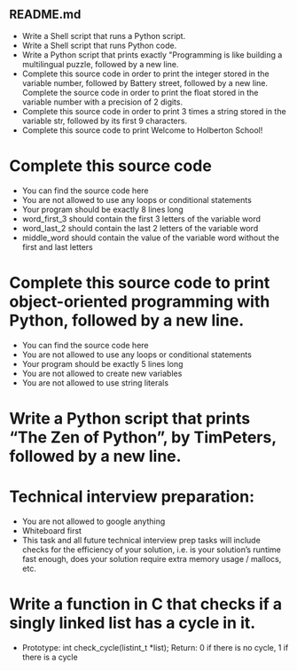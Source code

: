 ## README.md
* Write a Shell script that runs a Python script.
* Write a Shell script that runs Python code.
* Write a Python script that prints exactly "Programming is like building a multilingual puzzle, followed by a new line.
* Complete this source code in order to print the integer stored in the variable number, followed by Battery street, followed by a new line.
Complete the source code in order to print the float stored in the variable number with a precision of 2 digits.
* Complete this source code in order to print 3 times a string stored in the variable str, followed by its first 9 characters.
* Complete this source code to print Welcome to Holberton School!
# Complete this source code

* You can find the source code here
* You are not allowed to use any loops or conditional statements
* Your program should be exactly 8 lines long
* word_first_3 should contain the first 3 letters of the variable word
* word_last_2 should contain the last 2 letters of the variable word
* middle_word should contain the value of the variable word without the first and last letters
# Complete this source code to print object-oriented programming with Python, followed by a new line.

* You can find the source code here
* You are not allowed to use any loops or conditional statements
* Your program should be exactly 5 lines long
* You are not allowed to create new variables
* You are not allowed to use string literals

# Write a Python script that prints “The Zen of Python”, by TimPeters, followed by a new line.

# Technical interview preparation:

* You are not allowed to google anything
* Whiteboard first
* This task and all future technical interview prep tasks will include checks for the efficiency of your solution, i.e. is your solution’s runtime fast enough, does your solution require extra memory usage / mallocs, etc.
# Write a function in C that checks if a singly linked list has a cycle in it.

* Prototype: int check_cycle(listint_t *list);
Return: 0 if there is no cycle, 1 if there is a cycle
